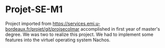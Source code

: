 # Projet-SE-M1
Project imported from https://services.emi.u-bordeaux.fr/projet/git/projsecolmar accomplished in first year of master's degree. We was two to realize this project. We had to implement some features into the virtuel operating system Nachos.
